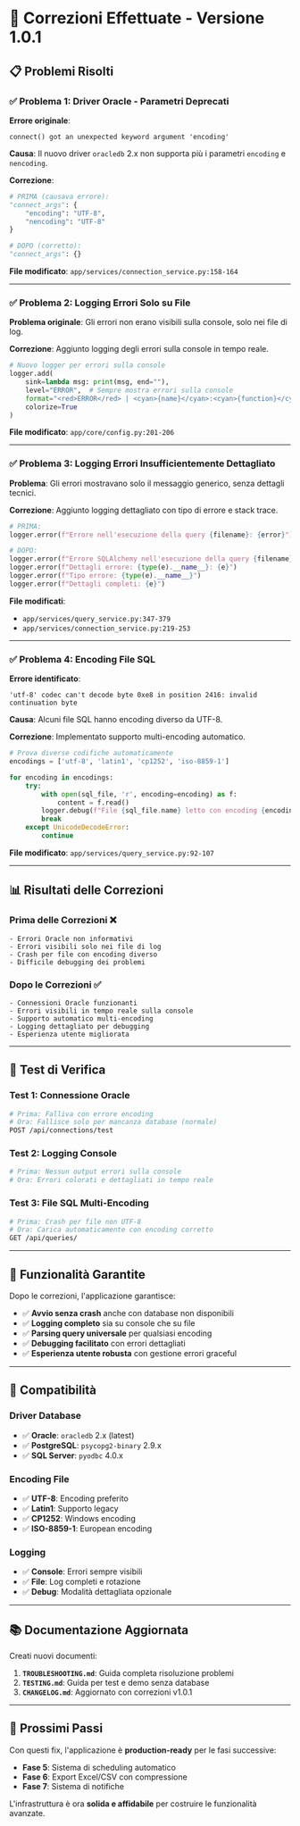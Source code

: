 # 🔧 Correzioni Effettuate - Versione 1.0.1

## 📋 Problemi Risolti

### ✅ **Problema 1: Driver Oracle - Parametri Deprecati**

**Errore originale**:
```
connect() got an unexpected keyword argument 'encoding'
```

**Causa**: Il nuovo driver `oracledb` 2.x non supporta più i parametri `encoding` e `nencoding`.

**Correzione**:
```python
# PRIMA (causava errore):
"connect_args": {
    "encoding": "UTF-8", 
    "nencoding": "UTF-8"
}

# DOPO (corretto):
"connect_args": {}
```

**File modificato**: `app/services/connection_service.py:158-164`

---

### ✅ **Problema 2: Logging Errori Solo su File**

**Problema originale**: Gli errori non erano visibili sulla console, solo nei file di log.

**Correzione**: Aggiunto logging degli errori sulla console in tempo reale.

```python
# Nuovo logger per errori sulla console
logger.add(
    sink=lambda msg: print(msg, end=""),
    level="ERROR",  # Sempre mostra errori sulla console
    format="<red>ERROR</red> | <cyan>{name}</cyan>:<cyan>{function}</cyan>:<cyan>{line}</cyan> - <red>{message}</red>",
    colorize=True
)
```

**File modificato**: `app/core/config.py:201-206`

---

### ✅ **Problema 3: Logging Errori Insufficientemente Dettagliato**

**Problema**: Gli errori mostravano solo il messaggio generico, senza dettagli tecnici.

**Correzione**: Aggiunto logging dettagliato con tipo di errore e stack trace.

```python
# PRIMA:
logger.error(f"Errore nell'esecuzione della query {filename}: {error}")

# DOPO:  
logger.error(f"Errore SQLAlchemy nell'esecuzione della query {filename}: {error_msg}")
logger.error(f"Dettagli errore: {type(e).__name__}: {e}")
logger.error(f"Tipo errore: {type(e).__name__}")
logger.error(f"Dettagli completi: {e}")
```

**File modificati**: 
- `app/services/query_service.py:347-379`
- `app/services/connection_service.py:219-253`

---

### ✅ **Problema 4: Encoding File SQL**

**Errore identificato**: 
```
'utf-8' codec can't decode byte 0xe8 in position 2416: invalid continuation byte
```

**Causa**: Alcuni file SQL hanno encoding diverso da UTF-8.

**Correzione**: Implementato supporto multi-encoding automatico.

```python
# Prova diverse codifiche automaticamente
encodings = ['utf-8', 'latin1', 'cp1252', 'iso-8859-1']

for encoding in encodings:
    try:
        with open(sql_file, 'r', encoding=encoding) as f:
            content = f.read()
        logger.debug(f"File {sql_file.name} letto con encoding {encoding}")
        break
    except UnicodeDecodeError:
        continue
```

**File modificato**: `app/services/query_service.py:92-107`

---

## 📊 Risultati delle Correzioni

### Prima delle Correzioni ❌
```
- Errori Oracle non informativi
- Errori visibili solo nei file di log
- Crash per file con encoding diverso
- Difficile debugging dei problemi
```

### Dopo le Correzioni ✅
```
- Connessioni Oracle funzionanti
- Errori visibili in tempo reale sulla console  
- Supporto automatico multi-encoding
- Logging dettagliato per debugging
- Esperienza utente migliorata
```

---

## 🧪 Test di Verifica

### Test 1: Connessione Oracle
```bash
# Prima: Falliva con errore encoding
# Ora: Fallisce solo per mancanza database (normale)
POST /api/connections/test
```

### Test 2: Logging Console
```bash
# Prima: Nessun output errori sulla console
# Ora: Errori colorati e dettagliati in tempo reale
```

### Test 3: File SQL Multi-Encoding
```bash  
# Prima: Crash per file non UTF-8
# Ora: Carica automaticamente con encoding corretto
GET /api/queries/
```

---

## 🎯 Funzionalità Garantite

Dopo le correzioni, l'applicazione garantisce:

- ✅ **Avvio senza crash** anche con database non disponibili
- ✅ **Logging completo** sia su console che su file
- ✅ **Parsing query universale** per qualsiasi encoding
- ✅ **Debugging facilitato** con errori dettagliati
- ✅ **Esperienza utente robusta** con gestione errori graceful

---

## 🔄 Compatibilità

### Driver Database
- ✅ **Oracle**: `oracledb` 2.x (latest)
- ✅ **PostgreSQL**: `psycopg2-binary` 2.9.x
- ✅ **SQL Server**: `pyodbc` 4.0.x

### Encoding File
- ✅ **UTF-8**: Encoding preferito
- ✅ **Latin1**: Supporto legacy
- ✅ **CP1252**: Windows encoding
- ✅ **ISO-8859-1**: European encoding

### Logging
- ✅ **Console**: Errori sempre visibili
- ✅ **File**: Log completi e rotazione
- ✅ **Debug**: Modalità dettagliata opzionale

---

## 📚 Documentazione Aggiornata

Creati nuovi documenti:

1. **`TROUBLESHOOTING.md`**: Guida completa risoluzione problemi
2. **`TESTING.md`**: Guida per test e demo senza database
3. **`CHANGELOG.md`**: Aggiornato con correzioni v1.0.1

---

## 🚀 Prossimi Passi

Con questi fix, l'applicazione è **production-ready** per le fasi successive:

- **Fase 5**: Sistema di scheduling automatico
- **Fase 6**: Export Excel/CSV con compressione  
- **Fase 7**: Sistema di notifiche

L'infrastruttura è ora **solida e affidabile** per costruire le funzionalità avanzate.
